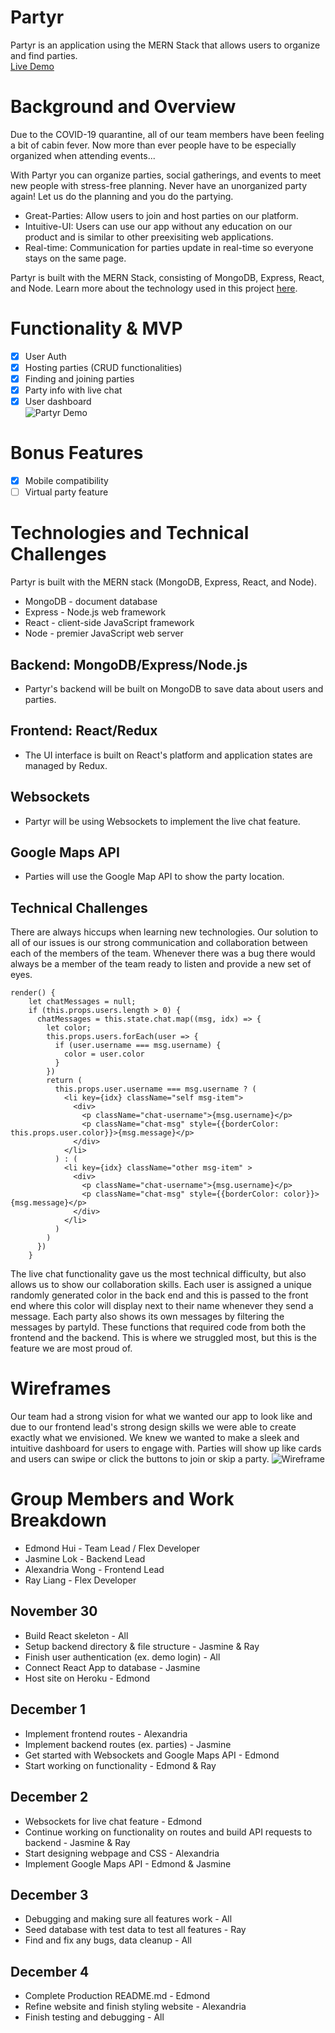 # Partyr
Partyr is an application using the MERN Stack that allows users to organize and find parties.  
[Live Demo](https://partyr-app.herokuapp.com/#/)

# Background and Overview  
Due to the COVID-19 quarantine, all of our team members have been feeling a bit of cabin fever. Now more than ever people have to be especially organized when attending events...  

With Partyr you can organize parties, social gatherings, and events to meet new people with stress-free planning. Never have an unorganized party again! Let us do the planning and you do the partying.

* Great-Parties: Allow users to join and host parties on our platform.
* Intuitive-UI: Users can use our app without any education on our product and is similar to other preexisiting web applications.
* Real-time: Communication for parties update in real-time so everyone stays on the same page. 

Partyr is built with the MERN Stack, consisting of MongoDB, Express, React, and Node. Learn more about the technology used in this project [here](https://github.com/edmondthui/partyr/wiki/Technologies-and-Technical-Challenges).

# Functionality & MVP
- [x] User Auth
- [x] Hosting parties (CRUD functionalities)
- [x] Finding and joining parties
- [x] Party info with live chat
- [x] User dashboard  
![Partyr Demo](https://i.imgur.com/QLGiL8s.gif)

# Bonus Features
- [x] Mobile compatibility 
- [ ] Virtual party feature

# Technologies and Technical Challenges
Partyr is built with the MERN stack (MongoDB, Express, React, and Node).

* MongoDB - document database
* Express - Node.js web framework
* React - client-side JavaScript framework
* Node - premier JavaScript web server

## Backend: MongoDB/Express/Node.js
* Partyr's backend will be built on MongoDB to save data about users and parties.

## Frontend: React/Redux
* The UI interface is built on React's platform and application states are managed by Redux.

## Websockets
* Partyr will be using Websockets to implement the live chat feature. 

## Google Maps API
* Parties will use the Google Map API to show the party location.

## Technical Challenges
There are always hiccups when learning new technologies. Our solution to all of our issues is our strong communication and collaboration between each of the members of the team. Whenever there was a bug there would always be a member of the team ready to listen and provide a new set of eyes.  

```
render() {
    let chatMessages = null;
    if (this.props.users.length > 0) {
      chatMessages = this.state.chat.map((msg, idx) => {
        let color;
        this.props.users.forEach(user => {
          if (user.username === msg.username) {
            color = user.color
          }
        })
        return (
          this.props.user.username === msg.username ? (
            <li key={idx} className="self msg-item">
              <div>
                <p className="chat-username">{msg.username}</p>
                <p className="chat-msg" style={{borderColor: this.props.user.color}}>{msg.message}</p>
              </div>
            </li>
          ) : (
            <li key={idx} className="other msg-item" >
              <div>
                <p className="chat-username">{msg.username}</p>
                <p className="chat-msg" style={{borderColor: color}}>{msg.message}</p>
              </div>
            </li>
          )
        )
      })
    }
```


The live chat functionality gave us the most technical difficulty, but also allows us to show our collaboration skills. Each user is assigned a unique randomly generated color in the back end and this is passed to the front end where this color will display next to their name whenever they send a message. Each party also shows its own messages by filtering the messages by partyId. These functions that required code from both the frontend and the backend. This is where we struggled most, but this is the feature we are most proud of.

# Wireframes
Our team had a strong vision for what we wanted our app to look like and due to our frontend lead's strong design skills we were able to create exactly what we envisioned. We knew we wanted to make a sleek and intuitive dashboard for users to engage with. Parties will show up like cards and users can swipe or click the buttons to join or skip a party.
![Wireframe](https://i.imgur.com/PCmKYf1.png)

# Group Members and Work Breakdown
* Edmond Hui - Team Lead / Flex Developer
* Jasmine Lok - Backend Lead
* Alexandria Wong - Frontend Lead
* Ray Liang - Flex Developer

## November 30 
* Build React skeleton - All
* Setup backend directory & file structure - Jasmine & Ray
* Finish user authentication (ex. demo login) - All
* Connect React App to database - Jasmine
* Host site on Heroku - Edmond

## December 1 
* Implement frontend routes - Alexandria
* Implement backend routes (ex. parties) - Jasmine 
* Get started with Websockets and Google Maps API - Edmond
* Start working on functionality - Edmond & Ray

## December 2
* Websockets for live chat feature - Edmond
* Continue working on functionality on routes and build API requests to backend - Jasmine & Ray
* Start designing webpage and CSS - Alexandria
* Implement Google Maps API - Edmond & Jasmine

## December 3
* Debugging and making sure all features work - All
* Seed database with test data to test all features - Ray
* Find and fix any bugs, data cleanup - All

## December 4
* Complete Production README.md - Edmond
* Refine website and finish styling website - Alexandria
* Finish testing and debugging - All
